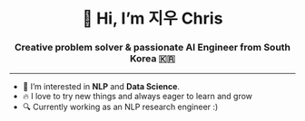 <h1 align="center">👋 Hi, I’m 지우 Chris</h1>
<h3 align="center">Creative problem solver & passionate AI Engineer from South Korea 🇰🇷</h3>

<hr />

- 👀 I’m interested in **NLP** and **Data Science**.
- 🔥 I love to try new things and always eager to learn and grow
- 🔍 Currently working as an NLP research engineer :)

